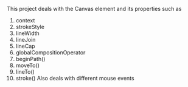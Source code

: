 This project deals with the Canvas element and its properties such as
1) context
2) strokeStyle
3) lineWidth
4) lineJoin
5) lineCap
6) globalCompositionOperator
7) beginPath()
8) moveTo()
9) lineTo()
10) stroke()
Also deals with different mouse events
